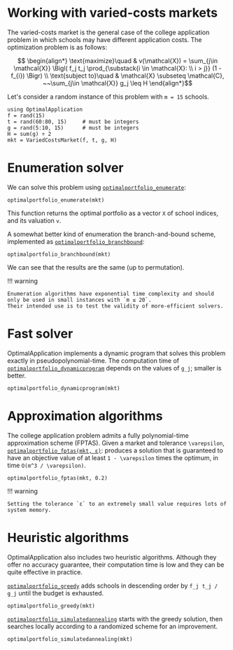 # Working with varied-costs markets

The varied-costs market is the general case of the college application problem in which schools
may have different application costs. The optimization problem is as follows:

```math
    \begin{align*}
    \text{maximize}\quad & v(\mathcal{X}) = \sum_{j\in \mathcal{X}} \Bigl( f_j t_j \prod_{\substack{i \in \mathcal{X}: \\ i > j}} (1 - f_{i}) \Bigr) \\
    \text{subject to}\quad & \mathcal{X} \subseteq \mathcal{C}, ~~\sum_{j\in \mathcal{X}} g_j \leq H
    \end{align*}
```

Let's consider a random instance of this problem with ``m = 15`` schools.

```@example 1
using OptimalApplication
f = rand(15)
t = rand(60:80, 15)     # must be integers
g = rand(5:10, 15)      # must be integers
H = sum(g) ÷ 2
mkt = VariedCostsMarket(f, t, g, H)
```

# Enumeration solver

We can solve this problem using [`optimalportfolio_enumerate`](@ref):

```@example 1
optimalportfolio_enumerate(mkt)
```
This function returns the optimal portfolio as a vector `X` of school indices, and its valuation `v`.

A somewhat better kind of enumeration the branch-and-bound scheme, implemented as [`optimalportfolio_branchbound`](@ref):

```@example 1
optimalportfolio_branchbound(mkt)
```

We can see that the results are the same (up to permutation).

!!! warning

    Enumeration algorithms have exponential time complexity and should only be used in small instances with `m ≤ 20`.
    Their intended use is to test the validity of more-efficient solvers.

# Fast solver

OptimalApplication implements a dynamic program that solves this problem exactly in pseudopolynomial-time.
The computation time of [`optimalportfolio_dynamicprogram`](@ref) depends on the values of ``g_j``; smaller is better.

```@example 1
optimalportfolio_dynamicprogram(mkt)
```

# Approximation algorithms

The college application problem admits a fully polynomial-time approximation scheme (FPTAS). Given a market and tolerance
``\varepsilon``, [`optimalportfolio_fptas(mkt, ε)`](@ref): produces a solution that is guaranteed to have an objective value
of at least ``1 - \varepsilon`` times the optimum, in time ``O(m^3 / \varepsilon)``.

```@example 1
optimalportfolio_fptas(mkt, 0.2)
```

!!! warning

    Setting the tolerance `ε` to an extremely small value requires lots of system memory.

# Heuristic algorithms

OptimalApplication also includes two heuristic algorithms. Although they offer no accuracy guarantee, their computation time
is low and they can be quite effective in practice.

[`optimalportfolio_greedy`](@ref) adds schools in descending order by `f_j t_j / g_j` until the budget is exhausted.

```@example 1
optimalportfolio_greedy(mkt)
```

[`optimalportfolio_simulatedannealing`](@ref) starts with the greedy solution, then searches locally according to a randomized
scheme for an improvement.

```@example 1
optimalportfolio_simulatedannealing(mkt)
```
